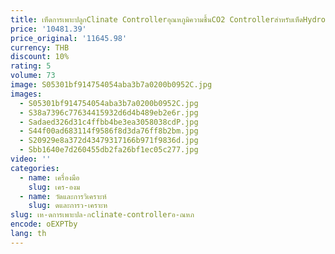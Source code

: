 ```yaml
---
title: เห็ดการเพาะปลูกClinate Controllerอุณหภูมิความชื้นCO2 Controllerสําหรับเห็ดHydroponicในร่มฟาร์ม,CO2 0-10000PPM
price: '10481.39'
price_original: '11645.98'
currency: THB
discount: 10%
rating: 5
volume: 73
image: S05301bf914754054aba3b7a0200b0952C.jpg
images:
  - S05301bf914754054aba3b7a0200b0952C.jpg
  - S38a7396c77634415932d6d4b489eb2e6r.jpg
  - Sadaed326d31c4ffbb4be3ea3058038cdP.jpg
  - S44f00ad683114f9586f8d3da76ff8b2bm.jpg
  - S20929e8a372d43479317166b971f9836d.jpg
  - Sbb1640e7d260455db2fa26bf1ec05c277.jpg
video: ''
categories:
  - name: เครื่องมือ
    slug: เคร-องม
  - name: วัดและการวิเคราะห์
    slug: ดและการว-เคราะห
slug: เห-ดการเพาะปล-กclinate-controllerอ-ณหภ
encode: oEXPTby
lang: th
---
```

  